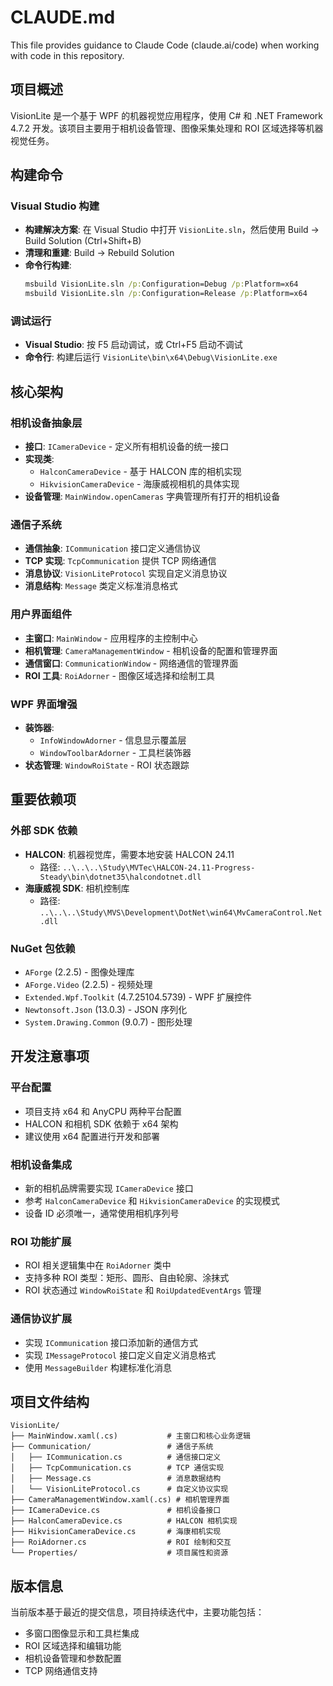 # CLAUDE.md

This file provides guidance to Claude Code (claude.ai/code) when working with code in this repository.

## 项目概述

VisionLite 是一个基于 WPF 的机器视觉应用程序，使用 C# 和 .NET Framework 4.7.2 开发。该项目主要用于相机设备管理、图像采集处理和 ROI 区域选择等机器视觉任务。

## 构建命令

### Visual Studio 构建
- **构建解决方案**: 在 Visual Studio 中打开 `VisionLite.sln`，然后使用 Build → Build Solution (Ctrl+Shift+B)
- **清理和重建**: Build → Rebuild Solution
- **命令行构建**: 
  ```cmd
  msbuild VisionLite.sln /p:Configuration=Debug /p:Platform=x64
  msbuild VisionLite.sln /p:Configuration=Release /p:Platform=x64
  ```

### 调试运行
- **Visual Studio**: 按 F5 启动调试，或 Ctrl+F5 启动不调试
- **命令行**: 构建后运行 `VisionLite\bin\x64\Debug\VisionLite.exe`

## 核心架构

### 相机设备抽象层
- **接口**: `ICameraDevice` - 定义所有相机设备的统一接口
- **实现类**: 
  - `HalconCameraDevice` - 基于 HALCON 库的相机实现
  - `HikvisionCameraDevice` - 海康威视相机的具体实现
- **设备管理**: `MainWindow.openCameras` 字典管理所有打开的相机设备

### 通信子系统
- **通信抽象**: `ICommunication` 接口定义通信协议
- **TCP 实现**: `TcpCommunication` 提供 TCP 网络通信
- **消息协议**: `VisionLiteProtocol` 实现自定义消息协议
- **消息结构**: `Message` 类定义标准消息格式

### 用户界面组件
- **主窗口**: `MainWindow` - 应用程序的主控制中心
- **相机管理**: `CameraManagementWindow` - 相机设备的配置和管理界面
- **通信窗口**: `CommunicationWindow` - 网络通信的管理界面
- **ROI 工具**: `RoiAdorner` - 图像区域选择和绘制工具

### WPF 界面增强
- **装饰器**: 
  - `InfoWindowAdorner` - 信息显示覆盖层
  - `WindowToolbarAdorner` - 工具栏装饰器
- **状态管理**: `WindowRoiState` - ROI 状态跟踪

## 重要依赖项

### 外部 SDK 依赖
- **HALCON**: 机器视觉库，需要本地安装 HALCON 24.11
  - 路径: `..\..\..\Study\MVTec\HALCON-24.11-Progress-Steady\bin\dotnet35\halcondotnet.dll`
- **海康威视 SDK**: 相机控制库
  - 路径: `..\..\..\Study\MVS\Development\DotNet\win64\MvCameraControl.Net.dll`

### NuGet 包依赖
- `AForge` (2.2.5) - 图像处理库
- `AForge.Video` (2.2.5) - 视频处理
- `Extended.Wpf.Toolkit` (4.7.25104.5739) - WPF 扩展控件
- `Newtonsoft.Json` (13.0.3) - JSON 序列化
- `System.Drawing.Common` (9.0.7) - 图形处理

## 开发注意事项

### 平台配置
- 项目支持 x64 和 AnyCPU 两种平台配置
- HALCON 和相机 SDK 依赖于 x64 架构
- 建议使用 x64 配置进行开发和部署

### 相机设备集成
- 新的相机品牌需要实现 `ICameraDevice` 接口
- 参考 `HalconCameraDevice` 和 `HikvisionCameraDevice` 的实现模式
- 设备 ID 必须唯一，通常使用相机序列号

### ROI 功能扩展
- ROI 相关逻辑集中在 `RoiAdorner` 类中
- 支持多种 ROI 类型：矩形、圆形、自由轮廓、涂抹式
- ROI 状态通过 `WindowRoiState` 和 `RoiUpdatedEventArgs` 管理

### 通信协议扩展
- 实现 `ICommunication` 接口添加新的通信方式
- 实现 `IMessageProtocol` 接口定义自定义消息格式
- 使用 `MessageBuilder` 构建标准化消息

## 项目文件结构

```
VisionLite/
├── MainWindow.xaml(.cs)           # 主窗口和核心业务逻辑
├── Communication/                 # 通信子系统
│   ├── ICommunication.cs          # 通信接口定义
│   ├── TcpCommunication.cs        # TCP 通信实现
│   ├── Message.cs                 # 消息数据结构
│   └── VisionLiteProtocol.cs      # 自定义协议实现
├── CameraManagementWindow.xaml(.cs) # 相机管理界面
├── ICameraDevice.cs               # 相机设备接口
├── HalconCameraDevice.cs          # HALCON 相机实现
├── HikvisionCameraDevice.cs       # 海康相机实现
├── RoiAdorner.cs                  # ROI 绘制和交互
└── Properties/                    # 项目属性和资源
```

## 版本信息

当前版本基于最近的提交信息，项目持续迭代中，主要功能包括：
- 多窗口图像显示和工具栏集成
- ROI 区域选择和编辑功能
- 相机设备管理和参数配置
- TCP 网络通信支持